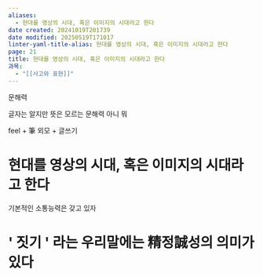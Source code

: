 ```yaml
---
aliases:
  - 현대를 영상의 시대, 혹은 이미지의 시대라고 한다
date created: 20241019T201739
date modified: 20250519T171017
linter-yaml-title-alias: 현대를 영상의 시대, 혹은 이미지의 시대라고 한다
page: 21
title: 현대를 영상의 시대, 혹은 이미지의 시대라고 한다
과목:
  - "[[사고와 표현]]"
---
```


문해력

글자는 알지만 뜻은 모르는 문해력
아니 뭐

feel + 筆
외모 + 글쓰기

# 현대를 영상의 시대, 혹은 이미지의 시대라고 한다

기본적인 소통능력은 갖고 있자

# ' 짓기 ' 라는 우리말에는 精정誠성의 의미가 있다
